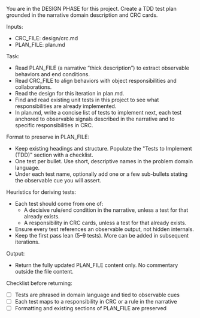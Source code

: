 You are in the DESIGN PHASE for this project. Create a TDD test plan grounded in the narrative domain description and CRC cards.

Inputs:
- CRC_FILE: design/crc.md
- PLAN_FILE: plan.md

Task:
- Read PLAN_FILE (a narrative “thick description”) to extract observable behaviors and end conditions.
- Read CRC_FILE to align behaviors with object responsibilities and collaborations.
- Read the design for this iteration in plan.md.
- Find and read existing unit tests in this project to see what responsibilities are already implemented.
- In plan.md, write a concise list of tests to implement next, each test anchored to observable signals described in the narrative and to specific responsibilities in CRC.

Format to preserve in PLAN_FILE:
- Keep existing headings and structure. Populate the "Tests to Implement (TDD)" section with a checklist.
- One test per bullet. Use short, descriptive names in the problem domain language.
- Under each test name, optionally add one or a few sub-bullets stating the observable cue you will assert.

Heuristics for deriving tests:
- Each test should come from one of:
  - A decisive rule/end condition in the narrative, unless a test for that already exists.
  - A responsibility in CRC cards, unless a test for that already exists.
- Ensure every test references an observable output, not hidden internals.
- Keep the first pass lean (5–9 tests). More can be added in subsequent iterations.

Output:
- Return the fully updated PLAN_FILE content only. No commentary outside the file content.

Checklist before returning:
- [ ] Tests are phrased in domain language and tied to observable cues
- [ ] Each test maps to a responsibility in CRC or a rule in the narrative
- [ ] Formatting and existing sections of PLAN_FILE are preserved

